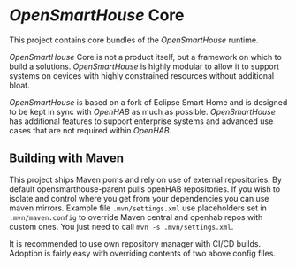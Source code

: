 # _OpenSmartHouse_ Core

This project contains core bundles of the _OpenSmartHouse_ runtime.


_OpenSmartHouse_ Core is not a product itself, but a framework on which to build a solutions. _OpenSmartHouse_ is highly modular to allow it to support systems on devices with highly constrained resources without additional bloat.

_OpenSmartHouse_ is based on a fork of Eclipse Smart Home and is designed to be kept in sync with _OpenHAB_ as much as possible. _OpenSmartHouse_ has additional features to support enterprise systems and advanced use cases that are not required within _OpenHAB_.


## Building with Maven

This project ships Maven poms and rely on use of external repositories.
By default opensmarthouse-parent pulls openHAB repositories.
If you wish to isolate and control where you get from your dependencies you can use maven mirrors.
Example file `.mvn/settings.xml` use placeholders set in `.mvn/maven.config` to override Maven central and openhab repos with custom ones.
You just need to call `mvn -s .mvn/settings.xml`.

It is recommended to use own repository manager with CI/CD builds.
Adoption is fairly easy with overriding contents of two above config files.
